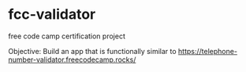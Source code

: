 # fcc-validator
 free code camp certification project

 Objective: Build an app that is functionally similar to https://telephone-number-validator.freecodecamp.rocks/
